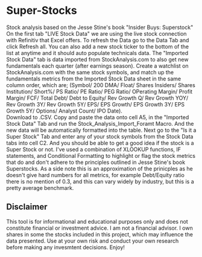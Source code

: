 # Super-Stocks
Stock analysis based on the Jesse Stine's book "Insider Buys: Superstock"
On the first tab "LIVE Stock Data" we are using the live stock connection with Refinitiv that Excel offers. To refresh the Data go to the Data Tab and click Refresh all. You can also add a new stock ticker to the bottom of the list at anytime and it should auto populate technicals data.
The "Imported Stock Data" tab is data imported from StockAnalysis.com to also get new fundamentals each quarter (after earnings season). Create a watchlist on StockAnalysis.com with the same stock symbols, and match up the fundamentals metrics from the Imported Stock Data sheet in the same column order, which are; (Symbol/ 200 DMA/ Float/ Shares Insiders/ Shares Institution/ Short%/ PS Ratio/ PE Ratio/ PEG Ratio/ OPerating Margin/ Profit Margin/ FCF/ Total Debt/ Debt to Equity/ Rev Growth Q/ Rev Growth YOY/ Rev Growth 3Y/ Rev Growth 5Y/ EPS/ EPS Growth/ EPS Growth 3Y/ EPS Growth 5Y/ Options/ Analyst Count/ IPO Date).   
Download to .CSV. Copy and paste the data onto cell A5, in the "Imported Stock Data" Tab and run the Stock_Analysis_Import_Foramt Macro. And the new data will be automatically formatted into the table.
Next go to the "Is it a Super Stock" Tab and enter any of your stock symbols from the Stock Data tabs into cell C2. And you should be able to get a good idea if the stock is a Super Stock or not.
I've used a combination of XLOOKUP functions, IF statements, and Conditional Formatting to highlight or flag the stock metrics that do and don't adhere to the principles outlined in Jesse Stine's book Superstocks. As a side note this is an approximation of the prinicples as he doesn't give hard numbers for all metrics, for example Debt/Equity ratio there is no mention of 0.3, and this can vary widely by industry, but this is a pretty average benchmark. 
## Disclaimer 
This tool is for informational and educational purposes only and does not constitute financial or investment advice. I am not a financial advisor. I own shares in some the stocks included in this project, which may influence the data presented. Use at your own risk and conduct your own research before making any invesmtent decisions.
Enjoy!
